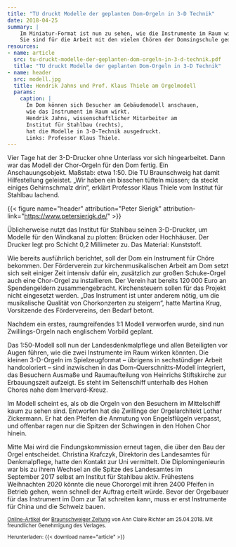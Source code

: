 ```yaml
---
title: "TU druckt Modelle der geplanten Dom-Orgeln in 3-D Technik"
date: 2018-04-25
summary: |
    Im Miniatur-Format ist nun zu sehen, wie die Instrumente im Raum wirken.
    Sie sind für die Arbeit mit den vielen Chören der Domsingschule gedacht.
resources:
- name: article
  src: tu-druckt-modelle-der-geplanten-dom-orgeln-in-3-d-technik.pdf
  title: "TU druckt Modelle der geplanten Dom-Orgeln in 3-D Technik"
- name: header
  src: modell.jpg
  title: Hendrik Jahns und Prof. Klaus Thiele am Orgelmodell
  params:
    caption: |
      Im Dom können sich Besucher am Gebäudemodell anschauen, 
      wie das Instrument im Raum wirkt. 
      Hendrik Jahns, wissenschaftlicher Mitarbeiter am 
      Institut für Stahlbau (rechts), 
      hat die Modelle in 3-D-Technik ausgedruckt. 
      Links: Professor Klaus Thiele.
---
```


Vier Tage hat der 3-D-Drucker ohne Unterlass vor sich hingearbeitet. Dann
war das Modell der Chor-Orgeln für den Dom fertig. Ein Anschauungsobjekt.
Maßstab: etwa&nbsp;1:50. Die TU&nbsp;Braunschweig hat damit Hilfestellung geleistet.
„Wir haben ein bisschen tüfteln müssen; da steckt einiges Gehirnschmalz
drin“, erklärt Professor Klaus Thiele vom Institut für Stahlbau lachend.

{{< figure name="header" attribution="Peter Sierigk" attribution-link="https://www.petersierigk.de/" >}}

Üblicherweise nutzt das Institut für Stahlbau seinen 3-D-Drucker, um
Modelle für den Windkanal zu plotten: Brücken oder Hochhäuser. Der
Drucker legt pro Schicht 0,2&nbsp;Millimeter zu. Das Material: Kunststoff.

Wie bereits ausführlich berichtet, soll der Dom ein Instrument für Chöre
bekommen. Der Förderverein zur kirchenmusikalischen Arbeit am Dom setzt
sich seit einiger Zeit intensiv dafür ein, zusätzlich zur großen Schuke-Orgel
auch eine Chor-Orgel zu installieren. Der Verein hat bereits 120 000&nbsp;Euro an
Spendengeldern zusammengebracht. Kirchensteuern sollen für das Projekt
nicht eingesetzt werden. „Das Instrument ist unter anderem nötig, um die
musikalische Qualität von Chorkonzerten zu steigern“, hatte Martina Krug,
Vorsitzende des Fördervereins, den Bedarf betont.

Nachdem ein erstes, raumgreifendes 1:1&nbsp;Modell verworfen wurde, sind nun
Zwillings-Orgeln nach englischem Vorbild geplant.

Das 1:50-Modell soll nun der Landesdenkmalpflege und allen Beteiligten vor
Augen führen, wie die zwei Instrumente im Raum wirken könnten. Die
kleinen 3-D-Orgeln im Spielzeugformat&nbsp;– übrigens in sechstündiger Arbeit
handcoloriert&nbsp;– sind inzwischen in das Dom-Querschnitts-Modell integriert,
das Besuchern Ausmaße und Raumaufteilung von Heinrichs Stiftskirche zur
Erbauungszeit aufzeigt. Es steht im Seitenschiff unterhalb des Hohen Chores
nahe dem Imervard-Kreuz.

Im Modell scheint es, als ob die Orgeln von den Besuchern im Mittelschiff
kaum zu sehen sind. Entworfen hat die Zwillinge der Orgelarchitekt Lothar
Zickermann. Er hat den Pfeifen die Anmutung von Engelsflügeln verpasst,
und offenbar ragen nur die Spitzen der Schwingen in den Hohen Chor hinein.

Mitte Mai wird die Findungskommission erneut tagen, die über den Bau der
Orgel entscheidet. Christina Krafczyk, Direktorin des Landesamtes für
Denkmalpflege, hatte den Kontakt zur Uni vermittelt. Die Diplomingenieurin
war bis zu ihrem Wechsel an die Spitze des Landesamtes im September&nbsp;2017
selbst am Institut für Stahlbau aktiv. Frühestens Weihnachten&nbsp;2020 könnte
die neue Chororgel mit ihren 2400&nbsp;Pfeifen in Betrieb gehen, wenn schnell der
Auftrag erteilt würde. Bevor der Orgelbauer für das Instrument im Dom zur
Tat schreiten kann, muss er erst Instrumente für China und die Schweiz
bauen.

<small>

[Online-Artikel](https://braunschweiger-zeitung.de/article214117029.html) der [Braunschweiger Zeitung](https://braunschweiger-zeitung.de) von Ann Claire Richter am 25.04.2018.
Mit freundlicher Genehmigung des Verlages.

Herunterladen: {{< download name="article" >}}

</small>
